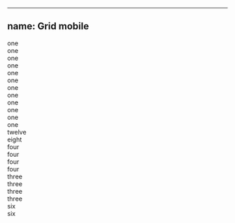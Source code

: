 
---
name: Grid mobile
---
<div class="row row--demo tp">
  <div class="columns one one--phone">one</div>
  <div class="columns one one--phone">one</div>
  <div class="columns one one--phone">one</div>
  <div class="columns one one--phone">one</div>
  <div class="columns one one--phone">one</div>
  <div class="columns one one--phone">one</div>
  <div class="columns one one--phone">one</div>
  <div class="columns one one--phone">one</div>
  <div class="columns one one--phone">one</div>
  <div class="columns one one--phone">one</div>
  <div class="columns one one--phone">one</div>
  <div class="columns one one--phone">one</div>
</div>
<div class="row row--demo tp">
  <div class="columns twelve twelve--phone">twelve</div>
</div>
<div class="row row--demo tp">
  <div class="columns eight four--phone">eight</div>
  <div class="columns four eight--phone">four</div>
</div>
<div class="row row--demo tp">
  <div class="columns four four--phone">four</div>
  <div class="columns four four--phone">four</div>
  <div class="columns four four--phone">four</div>
</div>
<div class="row row--demo tp">
  <div class="columns three three--phone">three</div>
  <div class="columns three three--phone">three</div>
  <div class="columns three three--phone">three</div>
  <div class="columns three three--phone">three</div>
</div>
<div class="row row--demo tp">
  <div class="columns six six--phone">six</div>
  <div class="columns six six--phone">six</div>
</div>